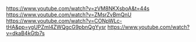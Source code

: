 https://www.youtube.com/watch?v=zVM8NKXsboA&t=44s
https://www.youtube.com/watch?v=ZMsrZvBmQnU
https://www.youtube.com/watch?v=CONpWLc-tHA&pp=ygUPZml4ZWQgcG9pbnQgYysr
https://www.youtube.com/watch?v=dkaB4kGtb7s